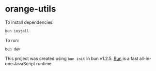 # orange-utils

To install dependencies:

```bash
bun install
```

To run:

```bash
bun dev
```

This project was created using `bun init` in bun v1.2.5. [Bun](https://bun.sh) is a fast all-in-one JavaScript runtime.
